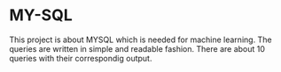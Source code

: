 # MY-SQL
This project  is about MYSQL which is needed for machine learning. The queries are written in simple and readable fashion.
There are about 10 queries with their correspondig output.
